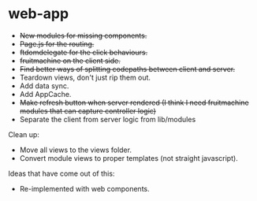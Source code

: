 # web-app

- ~~New modules for missing components.~~
- ~~Page.js for the routing.~~
- ~~ftdomdelegate for the click behaviours.~~
- ~~fruitmachine on the client side.~~
- ~~Find better ways of splitting codepaths between client and server.~~
- Teardown views, don't just rip them out.
- Add data sync.
- Add AppCache.
- ~~Make refresh button when server rendered (I think I need fruitmachine modules that can capture controller logic)~~
- Separate the client from server logic from lib/modules

Clean up:

- Move all views to the views folder.
- Convert module views to proper templates (not straight javascript).

Ideas that have come out of this:
- Re-implemented with web components.
